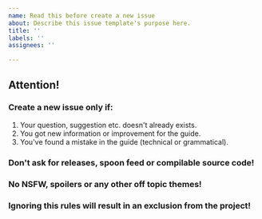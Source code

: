 ```yaml
---
name: Read this before create a new issue
about: Describe this issue template's purpose here.
title: ''
labels: ''
assignees: ''

---
```


## Attention!
### Create a new issue only if:
1. Your question, suggestion etc. doesn't already exists.
2. You got new information or improvement for the guide.
3. You've found a mistake in the guide (technical or grammatical).

### Don't ask for releases, spoon feed or compilable source code!
### No NSFW, spoilers or any other off topic themes!
### Ignoring this rules will result in an exclusion from the project!
